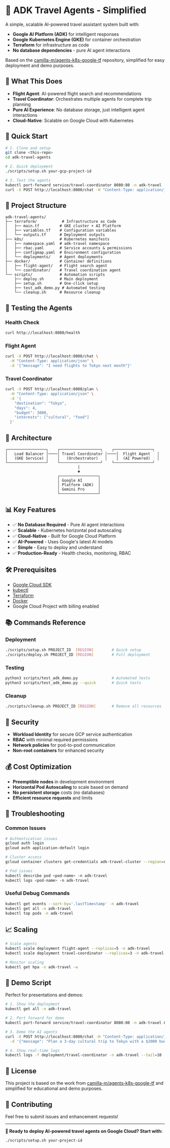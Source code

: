 # 🚀 ADK Travel Agents - Simplified

A simple, scalable AI-powered travel assistant system built with:
- **Google AI Platform (ADK)** for intelligent responses
- **Google Kubernetes Engine (GKE)** for container orchestration  
- **Terraform** for infrastructure as code
- **No database dependencies** - pure AI agent interactions

Based on the [camilla-m/agents-k8s-google-tf](https://github.com/camilla-m/agents-k8s-google-tf) repository, simplified for easy deployment and demo purposes.

## 🎯 What This Does

- **Flight Agent**: AI-powered flight search and recommendations
- **Travel Coordinator**: Orchestrates multiple agents for complete trip planning
- **Pure AI Experience**: No database storage, just intelligent agent interactions
- **Cloud-Native**: Scalable on Google Cloud with Kubernetes

## 🚀 Quick Start

```bash
# 1. Clone and setup
git clone <this-repo>
cd adk-travel-agents

# 2. Quick deployment
./scripts/setup.sh your-gcp-project-id

# 3. Test the agents
kubectl port-forward service/travel-coordinator 8080:80 -n adk-travel
curl -X POST http://localhost:8080/chat -H "Content-Type: application/json" -d '{"message": "Plan a trip to Tokyo"}'
```

## 📁 Project Structure

```
adk-travel-agents/
├── terraform/           # Infrastructure as Code
│   ├── main.tf         # GKE cluster + AI Platform
│   ├── variables.tf    # Configuration variables
│   └── outputs.tf      # Deployment outputs
├── k8s/                # Kubernetes manifests
│   ├── namespace.yaml  # adk-travel namespace
│   ├── rbac.yaml       # Service accounts & permissions
│   ├── configmap.yaml  # Environment configuration
│   └── deployments/    # Agent deployments
├── docker/             # Container definitions
│   ├── flight-agent/   # Flight search agent
│   └── coordinator/    # Travel coordination agent
└── scripts/            # Automation scripts
    ├── deploy.sh       # Main deployment
    ├── setup.sh        # One-click setup
    ├── test_adk_demo.py # Automated testing
    └── cleanup.sh      # Resource cleanup
```

## 🧪 Testing the Agents

### Health Check
```bash
curl http://localhost:8080/health
```

### Flight Agent
```bash
curl -X POST http://localhost:8080/chat \
  -H "Content-Type: application/json" \
  -d '{"message": "I need flights to Tokyo next month"}'
```

### Travel Coordinator
```bash
curl -X POST http://localhost:8080/plan \
  -H "Content-Type: application/json" \
  -d '{
    "destination": "Tokyo", 
    "days": 4, 
    "budget": 3000,
    "interests": ["cultural", "food"]
  }'
```

## 🔧 Architecture

```
┌─────────────────┐    ┌──────────────────┐    ┌─────────────────┐
│   Load Balancer │────│ Travel Coordinator │────│  Flight Agent   │
│   (GKE Service) │    │   (Orchestrator)   │    │  (AI Powered)   │
└─────────────────┘    └──────────────────┘    └─────────────────┘
                                │
                                ▼
                       ┌─────────────────┐
                       │ Google AI       │
                       │ Platform (ADK)  │
                       │ Gemini Pro      │
                       └─────────────────┘
```

## 📊 Key Features

- ✅ **No Database Required** - Pure AI agent interactions
- ✅ **Scalable** - Kubernetes horizontal pod autoscaling
- ✅ **Cloud-Native** - Built for Google Cloud Platform
- ✅ **AI-Powered** - Uses Google's latest AI models
- ✅ **Simple** - Easy to deploy and understand
- ✅ **Production-Ready** - Health checks, monitoring, RBAC

## 🛠️ Prerequisites

- [Google Cloud SDK](https://cloud.google.com/sdk/docs/install)
- [kubectl](https://kubernetes.io/docs/tasks/tools/)
- [Terraform](https://terraform.io/downloads)
- [Docker](https://docs.docker.com/get-docker/)
- Google Cloud Project with billing enabled

## 📚 Commands Reference

### Deployment
```bash
./scripts/setup.sh PROJECT_ID  [REGION]        # Quick setup
./scripts/deploy.sh PROJECT_ID [REGION]        # Full deployment
```

### Testing
```bash
python3 scripts/test_adk_demo.py               # Automated tests
python3 scripts/test_adk_demo.py --quick       # Quick tests
```

### Cleanup
```bash
./scripts/cleanup.sh PROJECT_ID [REGION]       # Remove all resources
```

## 🔐 Security

- **Workload Identity** for secure GCP service authentication
- **RBAC** with minimal required permissions
- **Network policies** for pod-to-pod communication
- **Non-root containers** for enhanced security

## 💰 Cost Optimization

- **Preemptible nodes** in development environment
- **Horizontal Pod Autoscaling** to scale based on demand
- **No persistent storage** costs (no databases)
- **Efficient resource requests** and limits

## 🚨 Troubleshooting

### Common Issues
```bash
# Authentication issues
gcloud auth login
gcloud auth application-default login

# Cluster access
gcloud container clusters get-credentials adk-travel-cluster --region=us-central1

# Pod issues
kubectl describe pod <pod-name> -n adk-travel
kubectl logs <pod-name> -n adk-travel
```

### Useful Debug Commands
```bash
kubectl get events --sort-by='.lastTimestamp' -n adk-travel
kubectl get all -n adk-travel
kubectl top pods -n adk-travel
```

## 📈 Scaling

```bash
# Scale agents
kubectl scale deployment flight-agent --replicas=5 -n adk-travel
kubectl scale deployment travel-coordinator --replicas=3 -n adk-travel

# Monitor scaling
kubectl get hpa -n adk-travel -w
```

## 🎯 Demo Script

Perfect for presentations and demos:

```bash
# 1. Show the deployment
kubectl get all -n adk-travel

# 2. Port forward for demo
kubectl port-forward service/travel-coordinator 8080:80 -n adk-travel &

# 3. Demo the AI agents
curl -X POST http://localhost:8080/chat -H "Content-Type: application/json" \
  -d '{"message": "Plan a 3-day cultural trip to Tokyo with a $2000 budget"}'

# 4. Show real-time logs
kubectl logs -f deployment/travel-coordinator -n adk-travel --tail=10
```

## 📝 License

This project is based on the work from [camilla-m/agents-k8s-google-tf](https://github.com/camilla-m/agents-k8s-google-tf) and simplified for educational and demo purposes.

## 🤝 Contributing

Feel free to submit issues and enhancement requests!

---

**🚀 Ready to deploy AI-powered travel agents on Google Cloud? Start with:**
```bash
./scripts/setup.sh your-project-id
```